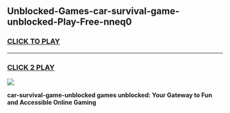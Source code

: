 
## Unblocked-Games-car-survival-game-unblocked-Play-Free-nneq0
<h3>
<a href="https://premium76.site?title=car-survival-game-unblocked&ref=18A1">CLICK TO PLAY</a></h3>
<hr>

<h3>
<a href="https://premium76.site?title=car-survival-game-unblocked&ref=18A1">CLICK 2 PLAY</a>
  
</h3>

<a href="https://premium76.site?title=car-survival-game-unblocked&ref=18A1"><img src="https://clearcache.store/games.png"></a>


**car-survival-game-unblocked games unblocked: Your Gateway to Fun and Accessible Online Gaming**
